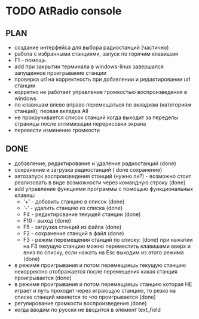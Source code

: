 # TODO AtRadio console

##  PLAN

- создание интерфейса для выбора радиостанций (частично)
- работа с избранными станциями, запуск по горячим клавишам
- F1 - помощь
- add при закрытии терминала в windows-linux завершался запущенное проигрывание станции
- проверка url  на корректность при добавлении и редактировании  url  станции
- корретно не работает управление громкостью воспроизведения в windows
- по клавишам влево вправо перемещаться по вкладкам (категориям станций), первая вкладка All 
- не прокручивается список станций когда выходит за переделы страницы после оптимизации перерисовки экрана
- перевести изменение громкости 

## DONE

- добавление, редактирование и удаление радиостанций (done)
- сохранение  и загрузка радиостанций ( done  сохранение)
- автозапуск воспроизведения станций (нужно ли?) - возможно стоит реализовать в виде возможности через командную строку (done)
- add управление функциями программы с помощью функциональных клавиш:  
    - '+' - добавить станцию в список (done)
    - '-' - удалить станцию из списка (done)
    - F4 - редактирование текущей станции (done)
    - F10 - выход (done)
    - F5 - загрузка станций из файла (done)
    - F2 - сохранение станций в файл (done)
    - F3 - режим перемещения станций по списку: (done)
         при нажатии на F3  текущую станцию можно переместить клавишами вверх и вниз по списку, если нажать на Esc выходим из этого режима (done)
- в режиме проигрывания и потом перемещаешь текущую станцию некорректно отображается после перемещения какая станция проигрывается (done)
- в режиме проигрывания и потом перемещаешь станцию которая НЕ играет и путь проходит через играющую станцию, то резко на списке станций меняется то что проигрывается (done)
- регулирование громкости воспроизведения (done)
- когда вводим по русски не вводится в элемент text_field



